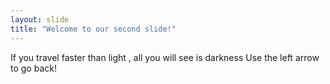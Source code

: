 ```yaml
---
layout: slide
title: "Welcome to our second slide!"
---
```

If you travel faster than light , all you will see is darkness
Use the left arrow to go back!
